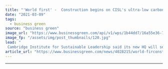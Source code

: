 ```yaml
---
title: "'World first' -  Construction begins on CISL's ultra-low carbon HQ in Cambridge"
date: "2021-03-09"
tags: 
  - business green
source: "business green"
image_url: "https://www.businessgreen.com/api/v1/wps/1b44dd7/16a55e36-77ba-4bd5-87f5-19dc0a34326e/10/Credit-Soren-Kristensen-Entopia-Building-exterior-185x114.jpg"
image_fp: "/assets/img/post_thumbnails/120.jpg"
lead: "
 Cambridge Institute for Sustainable Leadership said its new HQ will set 'world first' for sustainable refurbishment of an older office building ..."
article_url: "https://www.businessgreen.com/news/4028215/world-firconstruction-begins-cisl-ultra-low-carbon-hq-cambridge"
---
```


---
